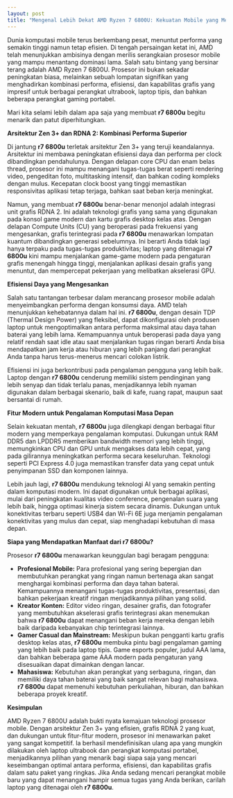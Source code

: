```yaml
---
layout: post
title: "Mengenal Lebih Dekat AMD Ryzen 7 6800U: Kekuatan Mobile yang Mengejutkan"
---
```


Dunia komputasi mobile terus berkembang pesat, menuntut performa yang semakin tinggi namun tetap efisien. Di tengah persaingan ketat ini, AMD telah menunjukkan ambisinya dengan merilis serangkaian prosesor mobile yang mampu menantang dominasi lama. Salah satu bintang yang bersinar terang adalah AMD Ryzen 7 6800U. Prosesor ini bukan sekadar peningkatan biasa, melainkan sebuah lompatan signifikan yang menghadirkan kombinasi performa, efisiensi, dan kapabilitas grafis yang impresif untuk berbagai perangkat ultrabook, laptop tipis, dan bahkan beberapa perangkat gaming portabel.

Mari kita selami lebih dalam apa saja yang membuat **r7 6800u** begitu menarik dan patut diperhitungkan.

**Arsitektur Zen 3+ dan RDNA 2: Kombinasi Performa Superior**

Di jantung **r7 6800u** terletak arsitektur Zen 3+ yang teruji keandalannya. Arsitektur ini membawa peningkatan efisiensi daya dan performa per clock dibandingkan pendahulunya. Dengan delapan core CPU dan enam belas thread, prosesor ini mampu menangani tugas-tugas berat seperti rendering video, pengeditan foto, multitasking intensif, dan bahkan coding kompleks dengan mulus. Kecepatan clock boost yang tinggi memastikan responsivitas aplikasi tetap terjaga, bahkan saat beban kerja meningkat.

Namun, yang membuat **r7 6800u** benar-benar menonjol adalah integrasi unit grafis RDNA 2. Ini adalah teknologi grafis yang sama yang digunakan pada konsol game modern dan kartu grafis desktop kelas atas. Dengan delapan Compute Units (CU) yang beroperasi pada frekuensi yang mengesankan, grafis terintegrasi pada **r7 6800u** menawarkan lompatan kuantum dibandingkan generasi sebelumnya. Ini berarti Anda tidak lagi hanya terpaku pada tugas-tugas produktivitas; laptop yang ditenagai **r7 6800u** kini mampu menjalankan game-game modern pada pengaturan grafis menengah hingga tinggi, menjalankan aplikasi desain grafis yang menuntut, dan mempercepat pekerjaan yang melibatkan akselerasi GPU.

**Efisiensi Daya yang Mengesankan**

Salah satu tantangan terbesar dalam merancang prosesor mobile adalah menyeimbangkan performa dengan konsumsi daya. AMD telah menunjukkan kehebatannya dalam hal ini. **r7 6800u**, dengan desain TDP (Thermal Design Power) yang fleksibel, dapat dikonfigurasi oleh produsen laptop untuk mengoptimalkan antara performa maksimal atau daya tahan baterai yang lebih lama. Kemampuannya untuk beroperasi pada daya yang relatif rendah saat idle atau saat menjalankan tugas ringan berarti Anda bisa mendapatkan jam kerja atau hiburan yang lebih panjang dari perangkat Anda tanpa harus terus-menerus mencari colokan listrik.

Efisiensi ini juga berkontribusi pada pengalaman pengguna yang lebih baik. Laptop dengan **r7 6800u** cenderung memiliki sistem pendinginan yang lebih senyap dan tidak terlalu panas, menjadikannya lebih nyaman digunakan dalam berbagai skenario, baik di kafe, ruang rapat, maupun saat bersantai di rumah.

**Fitur Modern untuk Pengalaman Komputasi Masa Depan**

Selain kekuatan mentah, **r7 6800u** juga dilengkapi dengan berbagai fitur modern yang memperkaya pengalaman komputasi. Dukungan untuk RAM DDR5 dan LPDDR5 memberikan bandwidth memori yang lebih tinggi, memungkinkan CPU dan GPU untuk mengakses data lebih cepat, yang pada gilirannya meningkatkan performa secara keseluruhan. Teknologi seperti PCI Express 4.0 juga memastikan transfer data yang cepat untuk penyimpanan SSD dan komponen lainnya.

Lebih jauh lagi, **r7 6800u** mendukung teknologi AI yang semakin penting dalam komputasi modern. Ini dapat digunakan untuk berbagai aplikasi, mulai dari peningkatan kualitas video conference, pengenalan suara yang lebih baik, hingga optimasi kinerja sistem secara dinamis. Dukungan untuk konektivitas terbaru seperti USB4 dan Wi-Fi 6E juga menjamin pengalaman konektivitas yang mulus dan cepat, siap menghadapi kebutuhan di masa depan.

**Siapa yang Mendapatkan Manfaat dari r7 6800u?**

Prosesor **r7 6800u** menawarkan keunggulan bagi beragam pengguna:

*   **Profesional Mobile:** Para profesional yang sering bepergian dan membutuhkan perangkat yang ringan namun bertenaga akan sangat menghargai kombinasi performa dan daya tahan baterai. Kemampuannya menangani tugas-tugas produktivitas, presentasi, dan bahkan pekerjaan kreatif ringan menjadikannya pilihan yang solid.
*   **Kreator Konten:** Editor video ringan, desainer grafis, dan fotografer yang membutuhkan akselerasi grafis terintegrasi akan menemukan bahwa **r7 6800u** dapat menangani beban kerja mereka dengan lebih baik daripada kebanyakan chip terintegrasi lainnya.
*   **Gamer Casual dan Mainstream:** Meskipun bukan pengganti kartu grafis desktop kelas atas, **r7 6800u** membuka pintu bagi pengalaman gaming yang lebih baik pada laptop tipis. Game esports populer, judul AAA lama, dan bahkan beberapa game AAA modern pada pengaturan yang disesuaikan dapat dimainkan dengan lancar.
*   **Mahasiswa:** Kebutuhan akan perangkat yang serbaguna, ringan, dan memiliki daya tahan baterai yang baik sangat relevan bagi mahasiswa. **r7 6800u** dapat memenuhi kebutuhan perkuliahan, hiburan, dan bahkan beberapa proyek kreatif.

**Kesimpulan**

AMD Ryzen 7 6800U adalah bukti nyata kemajuan teknologi prosesor mobile. Dengan arsitektur Zen 3+ yang efisien, grafis RDNA 2 yang kuat, dan dukungan untuk fitur-fitur modern, prosesor ini menawarkan paket yang sangat kompetitif. Ia berhasil mendefinisikan ulang apa yang mungkin dilakukan oleh laptop ultrabook dan perangkat komputasi portabel, menjadikannya pilihan yang menarik bagi siapa saja yang mencari keseimbangan optimal antara performa, efisiensi, dan kapabilitas grafis dalam satu paket yang ringkas. Jika Anda sedang mencari perangkat mobile baru yang dapat menangani hampir semua tugas yang Anda berikan, carilah laptop yang ditenagai oleh **r7 6800u**.
